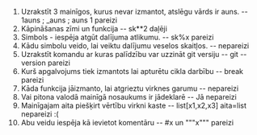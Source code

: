 1. Uzrakstīt 3 mainīgos, kurus nevar izmantot, atslēgu vārds ir auns. -- 1auns ; _auns ; auns 1 pareizi
2. Kāpināšanas zīmi un funkcija -- sk**2 daļēji 
3. Simbols - iespēja atgūt dalījuma atlikumu. -- sk%x pareizi
4. Kādu simbolu veido, lai veiktu dalījumu veselos skaitļos. -- nepareizi
5. Uzrakstīt komandu ar kuras palīdzību var uzzināt git versiju -- git --version pareizi
6. Kurš apgalvojums tiek izmantots lai apturētu cikla darbību -- break pareizi
7. Kāda funkcija jāizmanto, lai atgrieztu virknes garumu -- nepareizi
8. Vai pitona valodā mainīgā nosaukums ir jādeklarē -- Jā nepareizi
9. Mainīgajam aita piešķirt vērtību virkni kaste -- list[x1,x2,x3] aita=list nepareizi :(
10. Abu veidu iespēja kā ievietot komentāru -- #x un """x""" pareizi